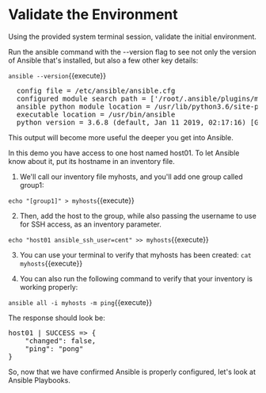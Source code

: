 # Validate the Environment
Using the provided system terminal session, validate the initial environment. 

Run the ansible command with the --version flag to see not only the version of Ansible that's installed, but also a few other key details:

`ansible --version`{{execute}}

<pre class="file">
  config file = /etc/ansible/ansible.cfg
  configured module search path = ['/root/.ansible/plugins/modules', '/usr/share/ansible/plugins/modules']
  ansible python module location = /usr/lib/python3.6/site-packages/ansible
  executable location = /usr/bin/ansible
  python version = 3.6.8 (default, Jan 11 2019, 02:17:16) [GCC 8.2.1 20180905 (Red Hat 8.2.1-3)]
</pre>

This output will become more useful the deeper you get into Ansible.

In this demo you have access to one host named host01. To let Ansible know about it, put its hostname in an inventory file.

1. We'll call our inventory file myhosts, and you'll add one group called group1:

`echo "[group1]" > myhosts`{{execute}}

2. Then, add the host to the group, while also passing the username to use for SSH access, as an inventory parameter.

`echo "host01 ansible_ssh_user=cent" >> myhosts`{{execute}}

3. You can use your terminal to verify that myhosts has been created: `cat myhosts`{{execute}}

4. You can also run the following command to verify that your inventory is working properly:

`ansible all -i myhosts -m ping`{{execute}}

The response should look be:

<pre class="file">
host01 | SUCCESS => {
    "changed": false,
    "ping": "pong"
}
</pre>

So, now that we have confirmed Ansible is properly configured, let's look at Ansible Playbooks.
